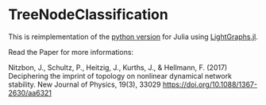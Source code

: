 # TreeNodeClassification

This is reimplementation of the [python version](https://github.com/PIK-ICoN/tree-node-classification) for Julia using [LightGraphs.jl](https://github.com/JuliaGraphs/LightGraphs.jl).

Read the Paper for more informations:

Nitzbon, J., Schultz, P., Heitzig, J., Kurths, J., & Hellmann, F. (2017)
Deciphering the imprint of topology on nonlinear dynamical network stability. 
New Journal of Physics, 19(3), 33029
https://doi.org/10.1088/1367-2630/aa6321